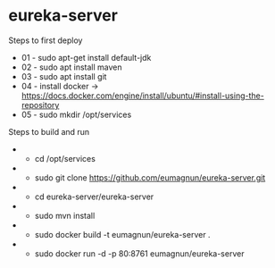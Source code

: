 # eureka-server

Steps to first deploy

* 01 - sudo apt-get install default-jdk
* 02 - sudo apt install maven
* 03 - sudo apt install git
* 04 - install docker -> https://docs.docker.com/engine/install/ubuntu/#install-using-the-repository
* 05 - sudo mkdir /opt/services



Steps to build and run
* - cd /opt/services
* - sudo git clone https://github.com/eumagnun/eureka-server.git
* - cd eureka-server/eureka-server
* - sudo mvn install
* - sudo docker build -t eumagnun/eureka-server .
* - sudo docker run -d -p 80:8761 eumagnun/eureka-server
